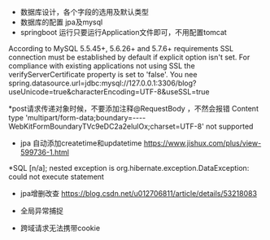* 数据库设计，各个字段的选用及默认类型
* 数据库的配置 jpa及mysql
* springboot 运行只要运行Application文件即可，不用配置tomcat





According to MySQL 5.5.45+, 5.6.26+ and 5.7.6+ requirements SSL connection must be established by default if explicit option isn't set. For compliance with existing applications not using SSL the verifyServerCertificate property is set to 'false'. You nee
spring.datasource.url=jdbc:mysql://127.0.0.1:3306/blog?useUnicode=true&characterEncoding=UTF-8&useSSL=true

*post请求传递对象时候，不要添加注释@RequestBody ，不然会报错
Content type 'multipart/form-data;boundary=----WebKitFormBoundaryTVc9eDC2a2elulOx;charset=UTF-8' not supported



* jpa 自动添加createtime和updatetime
https://www.jishux.com/plus/view-599736-1.html

*SQL [n/a]; nested exception is org.hibernate.exception.DataException: could not execute statement

* jpa增删改查 https://blog.csdn.net/u012706811/article/details/53218083 

* 全局异常捕捉
* 跨域请求无法携带cookie